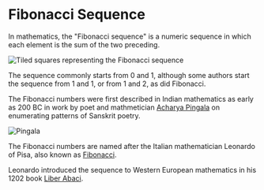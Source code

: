 # Fibonacci Sequence

In mathematics, the "Fibonacci sequence" is a numeric sequence in which each element is the sum of the two preceding.

![Tiled squares representing the Fibonacci sequence](https://github.com/skurhse/fisher/assets/8763488/b216bb2e-2b44-4d95-9190-603590a10b6a)

The sequence commonly starts from 0 and 1, although some authors start the sequence from 1 and 1, or from 1 and 2, as did Fibonacci. 

The Fibonacci numbers were first described in Indian mathematics as early as 200 BC in work by poet and mathmetician [Acharya Pingala](https://en.wikipedia.org/wiki/Pingala) on enumerating patterns of Sanskrit poetry.

![Pingala](https://github.com/skurhse/fisher/assets/8763488/165a72ce-aaba-4503-9cfb-9315ed49cdf4)

The Fibonacci numbers are named after the Italian mathematician Leonardo of Pisa, also known as [Fibonacci](https://en.wikipedia.org/wiki/Fibonacci).

Leonardo introduced the sequence to Western European mathematics in his 1202 book [Liber Abaci](https://en.wikipedia.org/wiki/Liber_Abaci).
